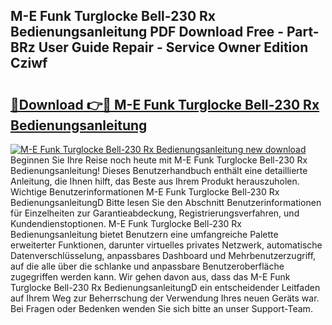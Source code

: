 ## M-E Funk Turglocke Bell-230 Rx Bedienungsanleitung PDF Download Free - Part-BRz User Guide Repair - Service Owner Edition Cziwf

# <h2><a href="http://df1977.blite.top/?on=M-E+Funk+Turglocke+Bell-230+Rx+Bedienungsanleitung">🔗Download 👉🔴 M-E Funk Turglocke Bell-230 Rx Bedienungsanleitung</a></h2>

[![M-E Funk Turglocke Bell-230 Rx Bedienungsanleitung new download](https://i.imgur.com/lujVjoI.png)](http://df1977.blite.top/?on=M-E+Funk+Turglocke+Bell-230+Rx+Bedienungsanleitung)
Beginnen Sie Ihre Reise noch heute mit M-E Funk Turglocke Bell-230 Rx Bedienungsanleitung! Dieses Benutzerhandbuch enthält eine detaillierte Anleitung, die Ihnen hilft, das Beste aus Ihrem Produkt herauszuholen. Wichtige Benutzerinformationen M-E Funk Turglocke Bell-230 Rx BedienungsanleitungD Bitte lesen Sie den Abschnitt Benutzerinformationen für Einzelheiten zur Garantieabdeckung, Registrierungsverfahren, und Kundendienstoptionen. M-E Funk Turglocke Bell-230 Rx Bedienungsanleitung bietet Benutzern eine umfangreiche Palette erweiterter Funktionen, darunter virtuelles privates Netzwerk, automatische Datenverschlüsselung, anpassbares Dashboard und Mehrbenutzerzugriff, auf die alle über die schlanke und anpassbare Benutzeroberfläche zugegriffen werden kann. Wir gehen davon aus, dass das M-E Funk Turglocke Bell-230 Rx BedienungsanleitungD ein entscheidender Leitfaden auf Ihrem Weg zur Beherrschung der Verwendung Ihres neuen Geräts war. Bei Fragen oder Bedenken wenden Sie sich bitte an unser Support-Team.
